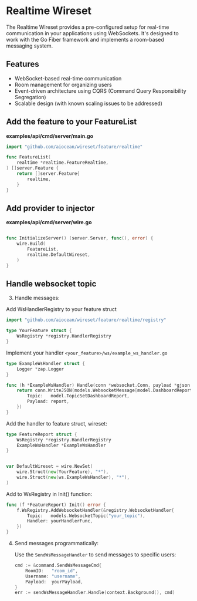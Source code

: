 # Realtime Wireset

The Realtime Wireset provides a pre-configured setup for real-time communication in your applications using WebSockets. It's designed to work with the Go Fiber framework and implements a room-based messaging system.

## Features

- WebSocket-based real-time communication
- Room management for organizing users
- Event-driven architecture using CQRS (Command Query Responsibility Segregation)
- Scalable design (with known scaling issues to be addressed)

## Add the feature to your FeatureList

**examples/api/cmd/server/main.go**

```go
import "github.com/aiocean/wireset/feature/realtime"

func FeatureList(
	realtime *realtime.FeatureRealtime,
) []server.Feature {
	return []server.Feature{
		realtime,
	}
}
```

## Add provider to injector

**examples/api/cmd/server/wire.go**

```go

func InitializeServer() (server.Server, func(), error) {
	wire.Build(
		FeatureList,
		realtime.DefaultWireset,
	)
}
```

## Handle websocket topic

3. Handle messages:

Add WsHandlerRegistry to your feature struct

```go
import "github.com/aiocean/wireset/feature/realtime/registry"

type YourFeature struct {
	WsRegistry *registry.HandlerRegistry
}
```

Implement your handler `<your_feature>/ws/example_ws_handler.go`

```go
type ExampleWsHandler struct {
	Logger *zap.Logger
}

func (h *ExampleWsHandler) Handle(conn *websocket.Conn, payload *gjson.Result) error {
	return conn.WriteJSON(models.WebsocketMessage[model.DashboardReport]{
		Topic:   model.TopicSetDashboardReport,
		Payload: report,
	})
}
```

Add the handler to feature struct, wireset:

```go
type FeatureReport struct {
	WsRegistry *registry.HandlerRegistry
	ExampleWsHandler *ExampleWsHandler
}


var DefaultWireset = wire.NewSet(
	wire.Struct(new(YourFeature), "*"),
	wire.Struct(new(ws.ExampleWsHandler), "*"),
)
```

Add to WsRegistry in Init() function:

```go
func (f *FeatureReport) Init() error {
    f.WsRegistry.AddWebsocketHandler(&registry.WebsocketHandler{
        Topic:   models.WebsocketTopic("your_topic"),
        Handler: yourHandlerFunc,
    })
}
```

4. Send messages programmatically:

   Use the `SendWsMessageHandler` to send messages to specific users:

   ```go
   cmd := &command.SendWsMessageCmd{
       RoomID:   "room_id",
       Username: "username",
       Payload:  yourPayload,
   }
   err := sendWsMessageHandler.Handle(context.Background(), cmd)
   ```